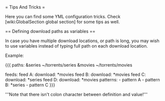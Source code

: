 = Tips And Tricks =

Here you can find some YML configuration tricks. Check [wiki:GlobalSection global section] for some tips as well.

== Defining download paths as variables ==

In case you have multiple download locations, or path is long, you may wish to use variables instead of typing full path on each download location.

Example:

{{{
paths:
  &series ~/torrents/series
  &movies ~/torrents/movies

feeds:
  feed A:
    download: *movies
  feed B:
    download: *movies
  feed C:
    download: *series
  feed D:
    download: *movies
    patterns:
      - pattern A
      - pattern B: *series
      - pattern C
}}}

'''Note that there isn't colon character between definition and value!'''